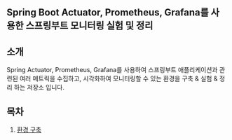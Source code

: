 ## Spring Boot Actuator, Prometheus, Grafana를 사용한 스프링부트 모니터링 실험 및 정리

## 소개
Spring Actuator, Prometheus, Grafana를 사용하여 스프링부트 애플리케이션과 관련된 여러 메트릭을 수집하고, 시각화하여 모니터링할 수 있는 환경을 구축 & 실험 & 정리 하는 저장소 입니다.

## 목차
1. [환경 구축](https://github.com/Gonue/springboot-metric-prometheus-grafana-ex/blob/main/posts/simple-environment/environment.md)